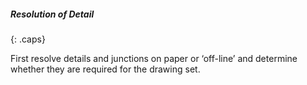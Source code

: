##### Resolution of Detail
{: .caps}

First resolve details and junctions on paper or ‘off-line’ and determine whether they are required for the drawing set.
